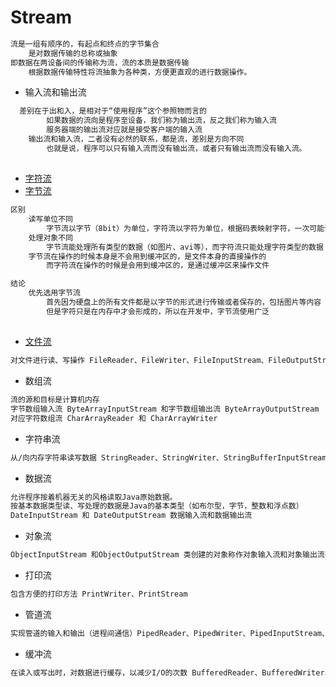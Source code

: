 # Stream
```md
流是一组有顺序的，有起点和终点的字节集合
	是对数据传输的总称或抽象
即数据在两设备间的传输称为流，流的本质是数据传输
	根据数据传输特性将流抽象为各种类，方便更直观的进行数据操作。
```
* 输入流和输出流
```md
  差别在于出和入，是相对于“使用程序”这个参照物而言的
		如果数据的流向是程序至设备，我们称为输出流，反之我们称为输入流
		服务器端的输出流对应就是接受客户端的输入流
	输出流和输入流，二者没有必然的联系，都是流，差别是方向不同
		也就是说，程序可以只有输入流而没有输出流，或者只有输出流而没有输入流。
```

## 
* [字符流](Char-Stream.md)
* [字节流](Byte-Stream.md)
```md
区别
	读写单位不同
		字节流以字节（8bit）为单位，字符流以字符为单位，根据码表映射字符，一次可能读多个字节
	处理对象不同
		字节流能处理所有类型的数据（如图片、avi等），而字符流只能处理字符类型的数据
	字节流在操作的时候本身是不会用到缓冲区的，是文件本身的直接操作的
		而字符流在操作的时候是会用到缓冲区的，是通过缓冲区来操作文件
```
```md
结论
	优先选用字节流
		首先因为硬盘上的所有文件都是以字节的形式进行传输或者保存的，包括图片等内容
		但是字符只是在内存中才会形成的，所以在开发中，字节流使用广泛
```
## 
* [文件流](File-Stream.md)
```md
对文件进行读、写操作 FileReader、FileWriter、FileInputStream、FileOutputStream
```
* 数组流
```md
流的源和目标是计算机内存
字节数组输入流 ByteArrayInputStream 和字节数组输出流 ByteArrayOutputStream
对应字符数组流 CharArrayReader 和 CharArrayWriter
```
* 字符串流
```md
从/向内存字符串读写数据 StringReader、StringWriter、StringBufferInputStream
```
* 数据流
```md
允许程序按着机器无关的风格读取Java原始数据。
按基本数据类型读、写处理的数据是Java的基本类型（如布尔型，字节，整数和浮点数）
DateInputStream 和 DateOutputStream 数据输入流和数据输出流
```
* 对象流
```md
ObjectInputStream 和ObjectOutputStream 类创建的对象称作对象输入流和对象输出流有涉及对象序列化
```
* 打印流
```md
包含方便的打印方法 PrintWriter、PrintStream
```
* 管道流
```md
实现管道的输入和输出（进程间通信）PipedReader、PipedWriter、PipedInputStream、PipedOutputStream
```
* 缓冲流
```md
在读入或写出时，对数据进行缓存，以减少I/O的次数 BufferedReader、BufferedWriter、BufferedInputStream、BufferedOutputStream
```